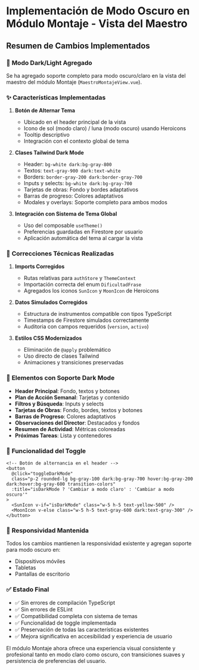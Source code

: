 # Implementación de Modo Oscuro en Módulo Montaje - Vista del Maestro

## Resumen de Cambios Implementados

### 🎨 **Modo Dark/Light Agregado**

Se ha agregado soporte completo para modo oscuro/claro en la vista del maestro del módulo Montaje (`MaestroMontajeView.vue`).

### ✨ **Características Implementadas**

1. **Botón de Alternar Tema**
   - Ubicado en el header principal de la vista
   - Icono de sol (modo claro) / luna (modo oscuro) usando Heroicons
   - Tooltip descriptivo
   - Integración con el contexto global de tema

2. **Clases Tailwind Dark Mode**
   - Header: `bg-white dark:bg-gray-800`
   - Textos: `text-gray-900 dark:text-white`
   - Borders: `border-gray-200 dark:border-gray-700`
   - Inputs y selects: `bg-white dark:bg-gray-700`
   - Tarjetas de obras: Fondo y bordes adaptativos
   - Barras de progreso: Colores adaptativos
   - Modales y overlays: Soporte completo para ambos modos

3. **Integración con Sistema de Tema Global**
   - Uso del composable `useTheme()`
   - Preferencias guardadas en Firestore por usuario
   - Aplicación automática del tema al cargar la vista

### 🔧 **Correcciones Técnicas Realizadas**

1. **Imports Corregidos**
   - Rutas relativas para `authStore` y `ThemeContext`
   - Importación correcta del enum `DificultadFrase`
   - Agregados los iconos `SunIcon` y `MoonIcon` de Heroicons

2. **Datos Simulados Corregidos**
   - Estructura de instrumentos compatible con tipos TypeScript
   - Timestamps de Firestore simulados correctamente
   - Auditoria con campos requeridos (`version`, `activo`)

3. **Estilos CSS Modernizados**
   - Eliminación de `@apply` problemático
   - Uso directo de clases Tailwind
   - Animaciones y transiciones preservadas

### 🎯 **Elementos con Soporte Dark Mode**

- **Header Principal**: Fondo, textos y botones
- **Plan de Acción Semanal**: Tarjetas y contenido
- **Filtros y Búsqueda**: Inputs y selects
- **Tarjetas de Obras**: Fondo, bordes, textos y botones
- **Barras de Progreso**: Colores adaptativos
- **Observaciones del Director**: Destacados y fondos
- **Resumen de Actividad**: Métricas coloreadas
- **Próximas Tareas**: Lista y contenedores

### 🚀 **Funcionalidad del Toggle**

```vue
<!-- Botón de alternancia en el header -->
<button
  @click="toggleDarkMode"
  class="p-2 rounded-lg bg-gray-100 dark:bg-gray-700 hover:bg-gray-200 dark:hover:bg-gray-600 transition-colors"
  :title="isDarkMode ? 'Cambiar a modo claro' : 'Cambiar a modo oscuro'"
>
  <SunIcon v-if="isDarkMode" class="w-5 h-5 text-yellow-500" />
  <MoonIcon v-else class="w-5 h-5 text-gray-600 dark:text-gray-300" />
</button>
```

### 📱 **Responsividad Mantenida**

Todos los cambios mantienen la responsividad existente y agregan soporte para modo oscuro en:

- Dispositivos móviles
- Tabletas
- Pantallas de escritorio

### ✅ **Estado Final**

- ✅ Sin errores de compilación TypeScript
- ✅ Sin errores de ESLint
- ✅ Compatibilidad completa con sistema de temas
- ✅ Funcionalidad de toggle implementada
- ✅ Preservación de todas las características existentes
- ✅ Mejora significativa en accesibilidad y experiencia de usuario

El módulo Montaje ahora ofrece una experiencia visual consistente y profesional tanto en modo claro como oscuro, con transiciones suaves y persistencia de preferencias del usuario.
